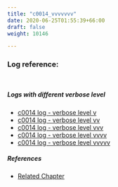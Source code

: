 ```yaml
---
title: "c0014_vvvvvvv"
date: 2020-06-25T01:55:39+66:00
draft: false
weight: 10146

---
```


### Log reference: <no value>

```
    
```

##### Logs with different verbose level
* [c0014 log - verbose level v](../../logs/c0014_v)
* [c0014 log - verbose level vv](../../logs/c0014_vv)
* [c0014 log - verbose level vvv](../../logs/c0014_vvv)
* [c0014 log - verbose level vvvv](../../logs/c0014_vvvv)
* [c0014 log - verbose level vvvvv](../../logs/c0014_vvvvv)

##### References
* [Related Chapter](../../vars/c0014)
